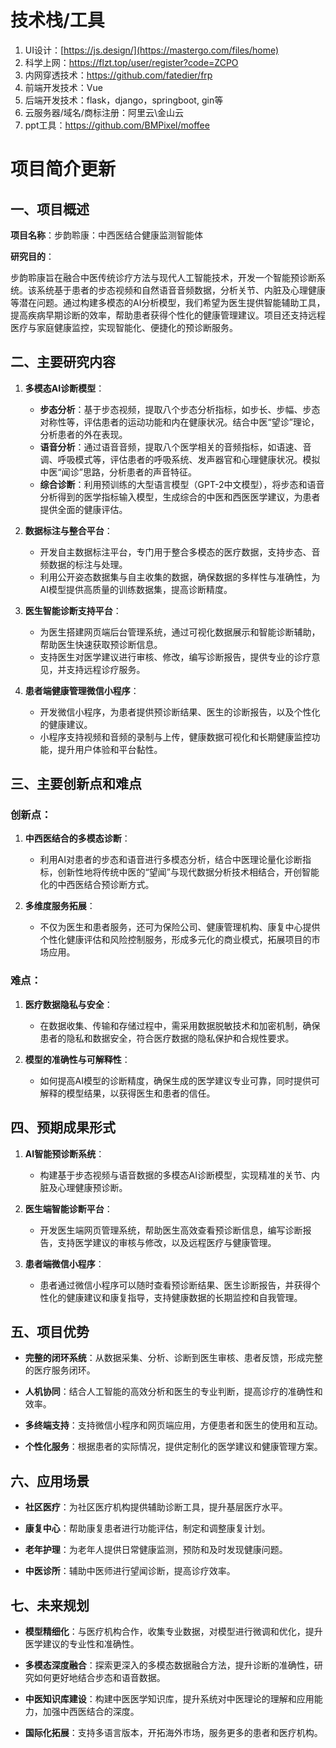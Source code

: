 # 技术栈/工具
1. UI设计：[https://js.design/](https://mastergo.com/files/home)
2. 科学上网：https://flzt.top/user/register?code=ZCPO
3. 内网穿透技术：https://github.com/fatedier/frp
4. 前端开发技术：Vue
5. 后端开发技术：flask，django，springboot, gin等
6. 云服务器/域名/商标注册：阿里云\金山云
7. ppt工具：https://github.com/BMPixel/moffee

# 项目简介更新
## 一、项目概述

**项目名称**：步韵聆康：中西医结合健康监测智能体

**研究目的**：

步韵聆康旨在融合中医传统诊疗方法与现代人工智能技术，开发一个智能预诊断系统。该系统基于患者的步态视频和自然语音音频数据，分析关节、内脏及心理健康等潜在问题。通过构建多模态的AI分析模型，我们希望为医生提供智能辅助工具，提高疾病早期诊断的效率，帮助患者获得个性化的健康管理建议。项目还支持远程医疗与家庭健康监控，实现智能化、便捷化的预诊断服务。

## 二、主要研究内容

1. **多模态AI诊断模型**：
   - **步态分析**：基于步态视频，提取八个步态分析指标，如步长、步幅、步态对称性等，评估患者的运动功能和内在健康状况。结合中医“望诊”理论，分析患者的外在表现。
   - **语音分析**：通过语音音频，提取八个医学相关的音频指标，如语速、音调、呼吸模式等，评估患者的呼吸系统、发声器官和心理健康状况。模拟中医“闻诊”思路，分析患者的声音特征。
   - **综合诊断**：利用预训练的大型语言模型（GPT-2中文模型），将步态和语音分析得到的医学指标输入模型，生成综合的中医和西医医学建议，为患者提供全面的健康评估。

2. **数据标注与整合平台**：
   - 开发自主数据标注平台，专门用于整合多模态的医疗数据，支持步态、音频数据的标注与处理。
   - 利用公开姿态数据集与自主收集的数据，确保数据的多样性与准确性，为AI模型提供高质量的训练数据集，提高诊断精度。

3. **医生智能诊断支持平台**：
   - 为医生搭建网页端后台管理系统，通过可视化数据展示和智能诊断辅助，帮助医生快速获取预诊断信息。
   - 支持医生对医学建议进行审核、修改，编写诊断报告，提供专业的诊疗意见，并支持远程诊疗服务。

4. **患者端健康管理微信小程序**：
   - 开发微信小程序，为患者提供预诊断结果、医生的诊断报告，以及个性化的健康建议。
   - 小程序支持视频和音频的录制与上传，健康数据可视化和长期健康监控功能，提升用户体验和平台黏性。

## 三、主要创新点和难点

### 创新点：

1. **中西医结合的多模态诊断**：
   - 利用AI对患者的步态和语音进行多模态分析，结合中医理论量化诊断指标，创新性地将传统中医的“望闻”与现代数据分析技术相结合，开创智能化的中西医结合预诊断方式。

2. **多维度服务拓展**：
   - 不仅为医生和患者服务，还可为保险公司、健康管理机构、康复中心提供个性化健康评估和风险控制服务，形成多元化的商业模式，拓展项目的市场应用。

### 难点：

1. **医疗数据隐私与安全**：

   - 在数据收集、传输和存储过程中，需采用数据脱敏技术和加密机制，确保患者的隐私和数据安全，符合医疗数据的隐私保护和合规性要求。

2. **模型的准确性与可解释性**：

   - 如何提高AI模型的诊断精度，确保生成的医学建议专业可靠，同时提供可解释的模型结果，以获得医生和患者的信任。

## 四、预期成果形式

1. **AI智能预诊断系统**：

   - 构建基于步态视频与语音数据的多模态AI诊断模型，实现精准的关节、内脏及心理健康预诊断。

2. **医生端智能诊断平台**：

   - 开发医生端网页管理系统，帮助医生高效查看预诊断信息，编写诊断报告，支持医学建议的审核与修改，以及远程医疗与健康管理。

3. **患者端微信小程序**：

   - 患者通过微信小程序可以随时查看预诊断结果、医生诊断报告，并获得个性化的健康建议和康复指导，支持健康数据的长期监控和自我管理。

## 五、项目优势

- **完整的闭环系统**：从数据采集、分析、诊断到医生审核、患者反馈，形成完整的医疗服务闭环。

- **人机协同**：结合人工智能的高效分析和医生的专业判断，提高诊疗的准确性和效率。

- **多终端支持**：支持微信小程序和网页端应用，方便患者和医生的使用和互动。

- **个性化服务**：根据患者的实际情况，提供定制化的医学建议和健康管理方案。

## 六、应用场景

- **社区医疗**：为社区医疗机构提供辅助诊断工具，提升基层医疗水平。

- **康复中心**：帮助康复患者进行功能评估，制定和调整康复计划。

- **老年护理**：为老年人提供日常健康监测，预防和及时发现健康问题。

- **中医诊所**：辅助中医师进行望闻诊断，提高诊疗效率。

## 七、未来规划

- **模型精细化**：与医疗机构合作，收集专业数据，对模型进行微调和优化，提升医学建议的专业性和准确性。

- **多模态深度融合**：探索更深入的多模态数据融合方法，提升诊断的准确性，研究如何更好地结合步态和语音数据。

- **中医知识库建设**：构建中医医学知识库，提升系统对中医理论的理解和应用能力，加强中西医结合的深度。

- **国际化拓展**：支持多语言版本，开拓海外市场，服务更多的患者和医疗机构。
